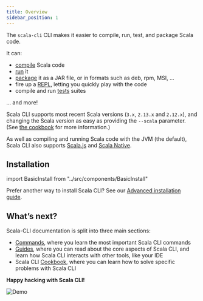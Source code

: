 ```yaml
---
title: Overview
sidebar_position: 1
---
```


The `scala-cli` CLI makes it easier to compile, run, test, and package Scala code.

It can:
- [compile](./commands/compile.md) Scala code
- [run](./commands/run.md) it
- [package](./commands/package.md) it as a JAR file, or in formats such as deb, rpm, MSI, ...
- fire up a [REPL](./commands/repl.md), letting you quickly play with the code
- compile and run [tests](./commands/test.md) suites

... and more!

Scala CLI supports most recent Scala versions (`3.x`, `2.13.x` and `2.12.x`), and changing the Scala version as easy as providing the `--scala` parameter. (See [the cookbook](./cookbooks/scala-versions.md) for more information.)

As well as compiling and running Scala code with the JVM (the default), Scala CLI also supports [Scala.js](./guides/scala-js.md) and [Scala Native](./guides/scala-native.md).

## Installation

import BasicInstall from "../src/components/BasicInstall"

<BasicInstall/>

Prefer another way to install Scala CLI? See our [Advanced installation guide](/install#advanced-installation).


## What’s next?

Scala-CLI documentation is split into three main sections:
- [Commands](./commands/basics.md), where you learn the most important Scala CLI commands
- [Guides](./guides/intro.md), where you can read about the core aspects of Scala CLI, and learn how Scala CLI interacts with other tools, like your IDE
- Scala CLI [Cookbook](./cookbooks/intro.md), where you can learn how to solve specific problems with Scala CLI

**Happy hacking with Scala CLI!**

![Demo](/img/dark/demo.svg)

